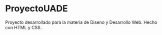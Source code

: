 # ProyectoUADE

Proyecto desarrollado para la materia de Diseno y Desarrollo Web. Hecho con HTML y CSS.

